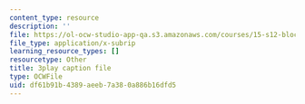 ```yaml
---
content_type: resource
description: ''
file: https://ol-ocw-studio-app-qa.s3.amazonaws.com/courses/15-s12-blockchain-and-money-fall-2018/df61b91b4389aeeb7a380a886b16dfd5_GLVrOlHLJ1U.srt
file_type: application/x-subrip
learning_resource_types: []
resourcetype: Other
title: 3play caption file
type: OCWFile
uid: df61b91b-4389-aeeb-7a38-0a886b16dfd5
---
```

